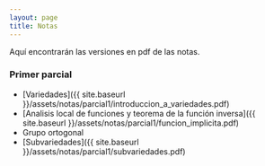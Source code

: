 ```yaml
---
layout: page
title: Notas
---
```


Aquí encontrarán las versiones en pdf de las notas.

### Primer parcial


-   [Variedades]({{ site.baseurl }}/assets/notas/parcial1/introduccion_a_variedades.pdf)
-   [Analisis local de funciones y teorema de la función inversa]({{ site.baseurl }}/assets/notas/parcial1/funcion_implicita.pdf)
-   Grupo ortogonal
-   [Subvariedades]({{ site.baseurl }}/assets/notas/parcial1/subvariedades.pdf)

